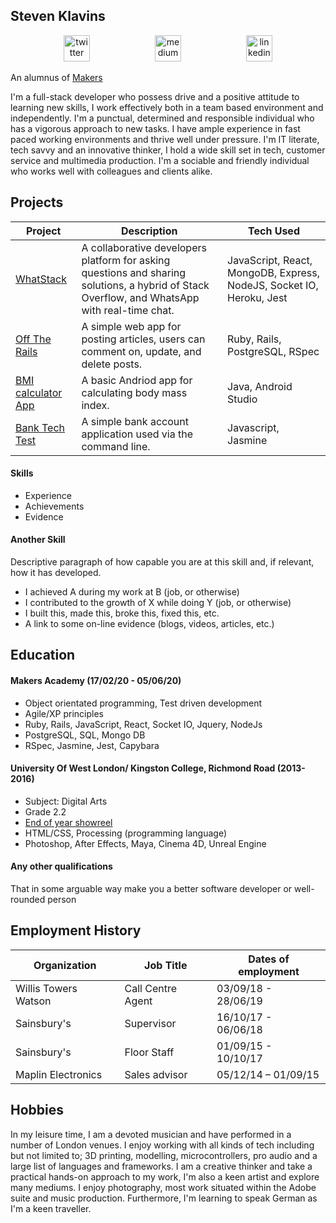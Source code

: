 ## Steven Klavins
<p align="center">
<a href="https://twitter.com/KlavinsSteven">
<img src="http://goinkscape.com/wp-content/uploads/2015/07/twitter-logo-final.png" alt="twitter" hspace="50" height="42" width="42"></a>
<a href="https://medium.com/@stevenklavins94">
<img src="http://www.webmasto.com/wp-content/uploads/2017/08/Medium-App-Icon-2017.png" alt="medium" hspace="50" height="42" width="42"></a>

<a href="https://www.linkedin.com/in/steven-klavins-90b02a199/">
<img src="https://www.iconfinder.com/data/icons/free-social-icons/67/linkedin_circle_color-512.png" alt="linkedin" hspace="50" height="42" width="42"></a></p>

An alumnus of [Makers](https://github.com/makersacademy)

I'm a full-stack developer who possess drive and a positive attitude to learning new skills, I work effectively both in a team based environment and independently. I'm a punctual, determined and responsible individual who has a vigorous approach to new tasks. I have ample experience in fast paced working environments and thrive well under pressure. I'm IT literate, tech savvy and an innovative thinker, I hold a wide skill set in tech, customer service and multimedia production. I'm a sociable and friendly individual who works well with colleagues and clients alike.

## Projects 

| Project                                                                    | Description                                                                                                                                     | Tech Used                                                                    |
|----------------------------------------------------------------------------|-------------------------------------------------------------------------------------------------------------------------------------------------|------------------------------------------------------------------------------|
| [WhatStack](https://github.com/FayeCarter/WhatStack)                       | A collaborative developers platform for asking  questions and sharing solutions, a hybrid of  Stack Overflow, and WhatsApp with real-time chat. | JavaScript, React, MongoDB,  Express, NodeJS, Socket IO, Heroku, Jest |
| [Off The Rails](https://github.com/Steven-Klavins/off-the-rails)           | A simple web app for posting articles,  users can comment on, update, and delete posts.                                                         | Ruby, Rails, PostgreSQL, RSpec                                               |
| [BMI calculator App](https://github.com/Steven-Klavins/bmi-calculator-app) | A basic Andriod app for calculating body mass index.                                                                                            | Java, Android Studio                                                         |
| [Bank Tech Test](https://github.com/Steven-Klavins/bank-tech-test)         | A simple bank account application used via the  command line.                                                                                   | Javascript, Jasmine                                                          |

#### Skills

- Experience
- Achievements
- Evidence

#### Another Skill

Descriptive paragraph of how capable you are at this skill and, if relevant, how it has developed.

* I achieved A during my work at B (job, or otherwise)
* I contributed to the growth of X while doing Y (job, or otherwise)
* I built this, made this, broke this, fixed this, etc.
* A link to some on-line evidence (blogs, videos, articles, etc.)

## Education

#### Makers Academy (17/02/20 - 05/06/20)
* Object orientated programming, Test driven development
* Agile/XP principles 
* Ruby, Rails, JavaScript, React, Socket IO, Jquery, NodeJs
* PostgreSQL, SQL, Mongo DB
* RSpec, Jasmine, Jest, Capybara 

#### University Of West London/ Kingston College, Richmond Road (2013-2016)

* Subject: Digital Arts
* Grade 2.2
* [End of year showreel](https://www.youtube.com/watch?v=JYVUDy5jC6U)
* HTML/CSS, Processing (programming language)
* Photoshop, After Effects, Maya, Cinema 4D, Unreal Engine

#### Any other qualifications

That in some arguable way make you a better software developer or well-rounded person

## Employment History

| Organization         | Job Title         | Dates of employment |
|----------------------|-------------------|---------------------|
| Willis Towers Watson | Call Centre Agent | 03/09/18 - 28/06/19 |
| Sainsbury's          | Supervisor        | 16/10/17 - 06/06/18 |
| Sainsbury's          | Floor Staff       | 01/09/15 - 10/10/17 |
| Maplin Electronics   | Sales advisor     | 05/12/14 – 01/09/15 | 

## Hobbies

In my leisure time, I am a devoted musician and have performed in a number of London venues. I enjoy working with all kinds of tech including but not limited to; 3D printing, modelling, microcontrollers, pro audio and a large list of languages and frameworks. I am a creative thinker and take a practical hands-on approach to my work, I'm also a keen artist and explore many mediums. I enjoy photography, most work situated within the Adobe suite and music production. Furthermore, I'm learning to speak German as I'm a keen traveller.
